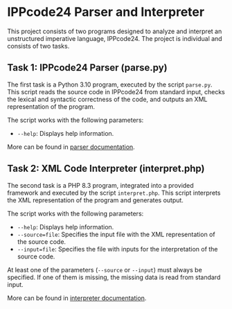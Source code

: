 # IPPcode24 Parser and Interpreter

This project consists of two programs designed to analyze and interpret an unstructured imperative language, IPPcode24. The project is individual and consists of two tasks.

## Task 1: IPPcode24 Parser (parse.py)

The first task is a Python 3.10 program, executed by the script `parse.py`. This script reads the source code in IPPcode24 from standard input, checks the lexical and syntactic correctness of the code, and outputs an XML representation of the program.

The script works with the following parameters:
- `--help`: Displays help information.

More can be found in [parser documentation](parse/docs/README.md).

## Task 2: XML Code Interpreter (interpret.php)

The second task is a PHP 8.3 program, integrated into a provided framework and executed by the script `interpret.php`. This script interprets the XML representation of the program and generates output.

The script works with the following parameters:
- `--help`: Displays help information.
- `--source=file`: Specifies the input file with the XML representation of the source code.
- `--input=file`: Specifies the file with inputs for the interpretation of the source code.

At least one of the parameters (`--source` or `--input`) must always be specified. If one of them is missing, the missing data is read from standard input.

More can be found in [interpreter documentation](parse/docs/README.md).
